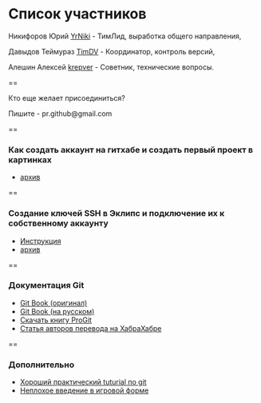 Список участников
==


Никифоров Юрий [YrNiki](https://github.com/YrNiki)  - ТимЛид, выработка общего направления,

Давыдов Теймураз [TimDV](https://github.com/TimDV) - Координатор, контроль версий,

Алешин Алексей [krepver](https://github.com/krepver) - Советник, технические вопросы.

==

Кто еще желает присоединиться?
<p>Пишите - pr.github@gmail.com

==

### Как создать аккаунт на гитхабе и создать первый проект в картинках 
- <a href="https://www.dropbox.com/s/93pisye26r1t6xj/%D0%90%D0%BA%D0%BA%D0%B0%D1%83%D0%BD%D1%82%20GIT.rar"> архив</a>

==

### Создание ключей SSH в Эклипс и подключение их к собственному аккаунту 
- <a href="http://www.agentlab.ru/confluence/pages/viewpage.action?pageId=41058453">Инструкция</a>
- <a href="https://www.dropbox.com/s/5i53qfh57lbnakz/SSH%20%D0%BA%D0%BB%D1%8E%D1%87.zip">архив</a>

==

### Документация Git
- <a href="http://git-scm.com/book">Git Book (оригинал)</a>
- <a href="http://git-scm.com/book/ru/">Git Book (на русском)</a>
- <a href="http://cloud.github.com/downloads/GArik/progit/progit.ru.pdf">Скачать книгу ProGit</a>
- <a href="http://habrahabr.ru/post/150673/">Статья авторов перевода на ХабраХабре</a>

==

### Дополнительно
- <a href="http://githowto.com/ru">Хороший практический tuturial по git</a>
- <a href="http://try.github.io/levels/1/challenges/1">Неплохое введение в игровой форме</a>
